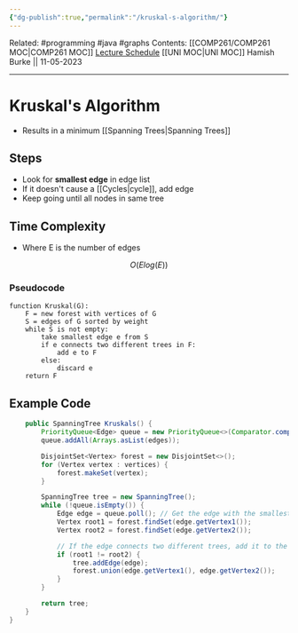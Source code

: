```yaml
---
{"dg-publish":true,"permalink":"/kruskal-s-algorithm/"}
---
```


Related: #programming #java #graphs 
Contents: [[COMP261/COMP261 MOC\|COMP261 MOC]]
[Lecture Schedule](https://ecs.wgtn.ac.nz/Courses/COMP261_2023T1/LectureSchedule)
[[UNI MOC\|UNI MOC]]
Hamish Burke || 11-05-2023
***

# Kruskal's Algorithm

- Results in a minimum [[Spanning Trees\|Spanning Trees]]

## Steps

- Look for **smallest edge** in edge list
- If it doesn't cause a [[Cycles\|cycle]], add edge
- Keep going until all nodes in same tree

## Time Complexity

- Where E is the number of edges

$$O(Elog(E))$$

### Pseudocode

```
function Kruskal(G):
    F = new forest with vertices of G
    S = edges of G sorted by weight
    while S is not empty:
        take smallest edge e from S
        if e connects two different trees in F:
            add e to F
        else:
            discard e
    return F
```

## Example Code

```java
    public SpanningTree Kruskals() {
        PriorityQueue<Edge> queue = new PriorityQueue<>(Comparator.comparing(Edge::getWeight));
        queue.addAll(Arrays.asList(edges));

        DisjointSet<Vertex> forest = new DisjointSet<>();
        for (Vertex vertex : vertices) {
            forest.makeSet(vertex);
        }

        SpanningTree tree = new SpanningTree();
        while (!queue.isEmpty()) {
            Edge edge = queue.poll(); // Get the edge with the smallest weight
            Vertex root1 = forest.findSet(edge.getVertex1());
            Vertex root2 = forest.findSet(edge.getVertex2());

            // If the edge connects two different trees, add it to the tree
            if (root1 != root2) {
                tree.addEdge(edge);
                forest.union(edge.getVertex1(), edge.getVertex2());
            }
        }

        return tree;
    }
}
```
